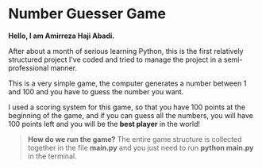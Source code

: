 # Number Guesser Game
**Hello, I am Amirreza Haji Abadi.**

After about a month of serious learning Python, this is the first relatively structured project I've coded and tried to manage the project in a semi-professional manner.

This is a very simple game, the computer generates a number between 1 and 100 and you have to guess the number you want.

I used a scoring system for this game, so that you have 100 points at the beginning of the game, and if you can guess all the numbers, you will have 100 points left and you will be the **best player** in the world!


> **How do we run the game?**
The entire game structure is collected together in the file **main.py** and you just need to run **python main.py** in the terminal.
